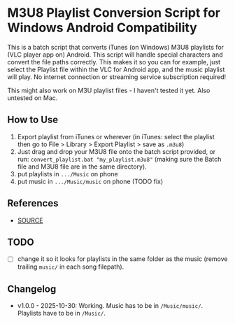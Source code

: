 # M3U8 Playlist Conversion Script for Windows Android Compatibility

This is a batch script that converts iTunes (on Windows) M3U8 playlists for (VLC player app on) Android. This script will handle special characters and convert the file paths correctly. This makes it so you can for example, just select the Playlist file within the VLC for Android app, and the music playlist will play. No internet connection or streaming service subscription required!

This might also work on M3U playlist files - I haven't tested it yet. Also untested on Mac.

## How to Use

1. Export playlist from iTunes or wherever (in iTunes: select the playlist then go to File > Library > Export Playlist > save as `.m3u8`)
2. Just drag and drop your M3U8 file onto the batch script provided, or run: `convert_playlist.bat "my_playlist.m3u8"` (making sure the Batch file and M3U8 file are in the same directory).
3. put playlists in `.../Music` on phone
4. put music in `.../Music/music` on phone (TODO fix)

## References

- [SOURCE](https://claude.ai/chat/d56c27ad-26d8-4e27-81c4-0270922ed273)

## TODO

- [ ] change it so it looks for playlists in the same folder as the music (remove trailing `music/` in each song filepath).

## Changelog

- v1.0.0 - 2025-10-30: Working. Music has to be in `/Music/music/`. Playlists have to be in `/Music/`.
